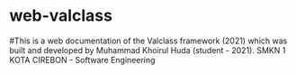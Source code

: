 # web-valclass

#This is a web documentation of the Valclass framework (2021) which was built and developed by Muhammad Khoirul Huda (student - 2021). 
SMKN 1 KOTA CIREBON - Software Engineering
